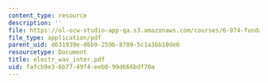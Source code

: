 ```yaml
---
content_type: resource
description: ''
file: https://ol-ocw-studio-app-qa.s3.amazonaws.com/courses/6-974-fundamentals-of-photonics-quantum-electronics-spring-2006/fafcb9e36b7749f4eeb099d666bdf70a_electr_wav_inter.pdf
file_type: application/pdf
parent_uid: d631939e-d6b9-259b-8709-5c1a36b10de6
resourcetype: Document
title: electr_wav_inter.pdf
uid: fafcb9e3-6b77-49f4-eeb0-99d666bdf70a
---
```

